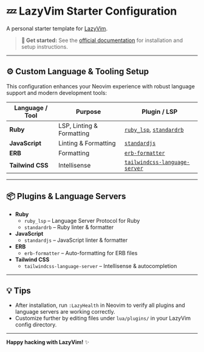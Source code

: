 # 💤 LazyVim Starter Configuration

A personal starter template for [LazyVim](https://github.com/LazyVim/LazyVim).

> **🚀 Get started:** See the [official documentation](https://lazyvim.github.io/installation) for installation and setup instructions.

---

## ⚙️ Custom Language & Tooling Setup

This configuration enhances your Neovim experience with robust language support and modern development tools:

| Language / Tool                | Purpose                          | Plugin / LSP                       |
| ------------------------------ | -------------------------------- | ----------------------------------- |
| **Ruby**                       | LSP, Linting & Formatting        | [`ruby_lsp`](https://github.com/Shopify/ruby-lsp), [`standardrb`](https://github.com/standardrb/standard) |
| **JavaScript**                 | Linting & Formatting             | [`standardjs`](https://standardjs.com/) |
| **ERB**                        | Formatting                       | [`erb-formatter`](https://github.com/nebulab/erb-formatter) |
| **Tailwind CSS**               | Intellisense                     | [`tailwindcss-language-server`](https://github.com/tailwindlabs/tailwindcss-intellisense) |

---

## 📦 Plugins & Language Servers

- **Ruby**
  - `ruby_lsp` – Language Server Protocol for Ruby
  - `standardrb` – Ruby linter & formatter
- **JavaScript**
  - `standardjs` – JavaScript linter & formatter
- **ERB**
  - `erb-formatter` – Auto-formatting for ERB files
- **Tailwind CSS**
  - `tailwindcss-language-server` – Intellisense & autocompletion

---

## 💡 Tips

- After installation, run `:LazyHealth` in Neovim to verify all plugins and language servers are working correctly.
- Customize further by editing files under `lua/plugins/` in your LazyVim config directory.

---

**Happy hacking with LazyVim!** ✨
